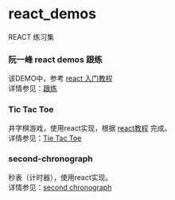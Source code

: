 # react_demos

REACT 练习集

### 阮一峰 react demos 跟练
该DEMO中，参考 [react 入门教程](http://www.ruanyifeng.com/blog/2015/03/react.html)<br/>
详情参见：[跟练](https://github.com/FishNon/react_demos/tree/master/ruanyf-react-demos)

### Tic Tac Toe

井字棋游戏，使用react实现，根据 [react教程](https://react.docschina.org/tutorial/tutorial.html) 完成。<br/>
详情参见：[Tie Tac Toe](https://github.com/FishNon/react_demos/tree/master/tic-tac-toe)

### second-chronograph

秒表（计时器），使用react实现。<br/>
详情参见：[second chronograph](https://github.com/FishNon/react_demos/tree/master/second-chronograph)
 